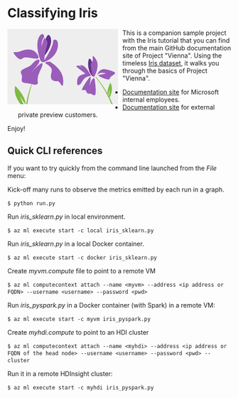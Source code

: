 # Classifying Iris

<img src="./images/cover.png" align="left" style="margin-right:10px">

This is a companion sample project with the Iris tutorial that you can find from the main GitHub documentation site of Project "Vienna". Using the timeless [Iris dataset](https://en.wikipedia.org/wiki/Iris_flower_data_set), it walks you through the basics of Project "Vienna". 

- [Documentation site](https://github.com/Azure/ViennaDocs/blob/master/Documentation/Tutorial.md) for Microsoft internal employees.
- [Documentation site](https://github.com/AzureMachineLearning/Project-Vienna-Private-Preview/blob/master/Documentation/Tutorial.md) for external private preview customers.

Enjoy!

## Quick CLI references
If you want to try quickly from the command line launched from the _File_ menu:

Kick-off many runs to observe the metrics emitted by each run in a graph.
```
$ python run.py
```

Run _iris_sklearn.py_ in local environment.
```
$ az ml execute start -c local iris_sklearn.py
```

Run _iris_sklearn.py_ in a local Docker container.
```
$ az ml execute start -c docker iris_sklearn.py
```

Create _myvm.compute_ file to point to a remote VM
```
$ az ml computecontext attach --name <myvm> --address <ip address or FQDN> --username <username> --password <pwd>
```

Run _iris_pyspark.py_ in a Docker container (with Spark) in a remote VM:
```
$ az ml execute start -c myvm iris_pyspark.py
```

Create _myhdi.compute_ to point to an HDI cluster
```
$ az ml computecontext attach --name <myhdi> --address <ip address or FQDN of the head node> --username <username> --password <pwd> --cluster
```

Run it in a remote HDInsight cluster:
```
$ az ml execute start -c myhdi iris_pyspark.py
```